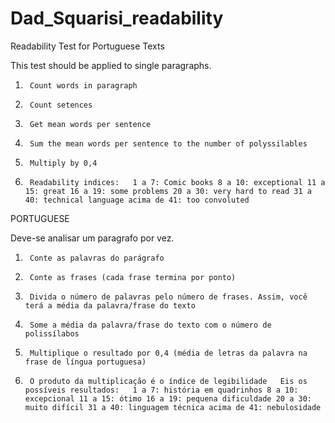 # Dad_Squarisi_readability
Readability Test for Portuguese Texts

This test should be applied to single paragraphs.

1.      Count words in paragraph

2.      Count setences

3.      Get mean words per sentence

4.      Sum the mean words per sentence to the number of polyssilables

5.      Multiply by 0,4 

6.      Readability indices:   1 a 7: Comic books 8 a 10: exceptional 11 a 15: great 16 a 19: some problems 20 a 30: very hard to read 31 a 40: technical language acima de 41: too convoluted

PORTUGUESE

Deve-se analisar um paragrafo por vez.

1.      Conte as palavras do parágrafo

2.      Conte as frases (cada frase termina por ponto)

3.      Divida o número de palavras pelo número de frases. Assim, você terá a média da palavra/frase do texto

4.      Some a média da palavra/frase do texto com o número de polissílabos

5.      Multiplique o resultado por 0,4 (média de letras da palavra na frase de língua portuguesa)

6.      O produto da multiplicação é o índice de legibilidade   Eis os possíveis resultados:   1 a 7: história em quadrinhos 8 a 10: excepcional 11 a 15: ótimo 16 a 19: pequena dificuldade 20 a 30: muito difícil 31 a 40: linguagem técnica acima de 41: nebulosidade
